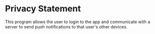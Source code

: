 #  Privacy Statement

This program allows the user to
login to the app and communicate with a server to send push notifications to that user's other devices.



